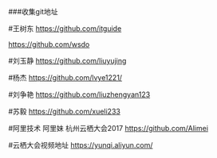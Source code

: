 ###收集git地址
  
#王树东
https://github.com/itguide

https://github.com/wsdo

#刘玉静
https://github.com/liuyujing

#杨杰
https://github.com/lvye1221/

#刘争艳
https://github.com/liuzhengyan123

#苏毅
https://github.com/xueli233

#阿里技术 阿里妹  杭州云栖大会2017
https://github.com/Alimei

#云栖大会视频地址
https://yunqi.aliyun.com/


